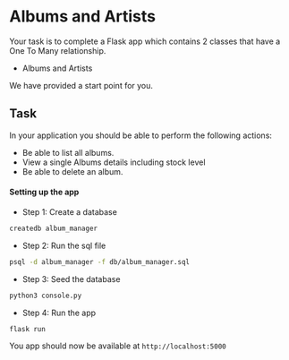 # Albums and Artists

Your task is to complete a Flask app which contains 2 classes that have a One To Many relationship.

- Albums and Artists

We have provided a start point for you. 

## Task

In your application you should be able to perform the following actions:

* Be able to list all albums.
* View a single Albums details including stock level
* Be able to delete an album.


#### Setting up the app

* Step 1: Create a database

```bash
createdb album_manager
```

* Step 2: Run the sql file

```bash
psql -d album_manager -f db/album_manager.sql
```

* Step 3: Seed the database

```bash
python3 console.py
```

* Step 4: Run the app

```bash
flask run
```

You app should now be available at `http://localhost:5000`




